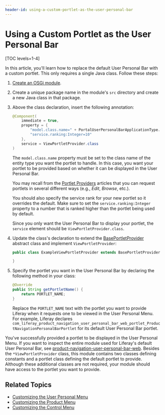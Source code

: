 ```yaml
---
header-id: using-a-custom-portlet-as-the-user-personal-bar
---
```


# Using a Custom Portlet as the User Personal Bar

[TOC levels=1-4]

In this article, you'll learn how to replace the default User Personal Bar with 
a custom portlet. This only requires a single Java class. Follow these steps:

1.  [Create an OSGi module](/docs/7-2/reference/-/knowledge_base/r/creating-a-project).

2.  Create a unique package name in the module's `src` directory and create a
    new Java class in that package.

3.  Above the class declaration, insert the following annotation:

    ```java
    @Component(
        immediate = true,
        property = {
            "model.class.name=" + PortalUserPersonalBarApplicationType.UserPersonalBar.CLASS_NAME,
            "service.ranking:Integer=10"
        },
        service = ViewPortletProvider.class
    )
    ```

     The `model.class.name` property must be set to the class name of the entity
     type you want the portlet to handle. In this case, you want your portlet to
     be provided based on whether it can be displayed in the User Personal Bar.

     You may recall from the 
     [Portlet Providers](/docs/7-2/frameworks/-/knowledge_base/f/embedding-portlets-in-themes)
     articles that you can request portlets in several different ways (e.g.,
     *Edit*, *Browse*, etc.).

     You should also specify the service rank for your new portlet so it
     overrides the default. Make sure to set the `service.ranking:Integer`
     property to a number that is ranked higher than the portlet being used by
     default.

     Since you only want the User Personal Bar to display your portlet, the
     `service` element should be `ViewPortletProvider.class`.

4.  Update the class's declaration to extend the 
    [BasePortletProvider](@platform-ref@/7.2-latest/javadocs/portal-kernel/com/liferay/portal/kernel/portlet/BasePortletProvider.html)
    abstract class and implement `ViewPortletProvider`:

    ```java
    public class ExampleViewPortletProvider extends BasePortletProvider implements ViewPortletProvider {

    }
    ```

5.  Specify the portlet you want in the User Personal Bar by declaring the
    following method in your class:

    ```java
    @Override
    public String getPortletName() {
        return PORTLET_NAME;
    }
    ```

    Replace the `PORTLET_NAME` text with the portlet you want to provide Liferay
    when it requests one to be viewed in the User Personal Menu. For example,
    Liferay declares
    `com_liferay_product_navigation_user_personal_bar_web_portlet_ProductNavigationPersonalBarPortlet`
    for its default User Personal Bar portlet.

You've successfully provided a portlet to be displayed in the User Personal 
Menu. If you want to inspect the entire module used for Liferay's default User
Personal Bar, see
[product-navigation-user-personal-bar-web](https://github.com/liferay/liferay-portal/tree/7.2.0-ga1/modules/apps/product-navigation/product-navigation-user-personal-bar-web).
Besides the `*ViewPortletProvider` class, this module contains two classes
defining constants and a portlet class defining the default portlet to provide.
Although these additional classes are not required, your module should have
access to the portlet you want to provide.

## Related Topics

- [Customizing the User Personal Menu](/docs/7-2/customization/-/knowledge_base/c/providing-the-user-personal-menu)
- [Customizing the Product Menu](/docs/7-2/customization/-/knowledge_base/c/customizing-the-product-menu)
- [Customizing the Control Menu](/docs/7-2/customization/-/knowledge_base/c/customizing-the-control-menu)
